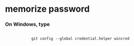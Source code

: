 
# memorize password


### On Windows, type



```

            git config --global credential.helper wincred
        
```


